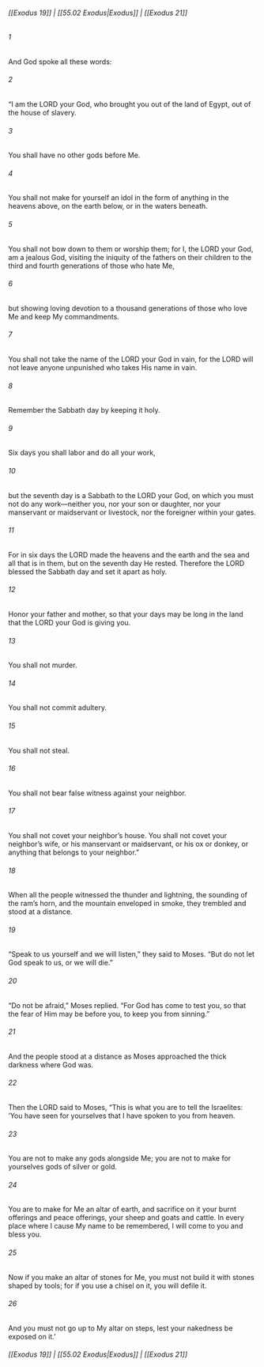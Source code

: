 
###### [[Exodus 19]] | [[55.02 Exodus|Exodus]] | [[Exodus 21]]

###### 1
And God spoke all these words:
###### 2
“I am the LORD your God, who brought you out of the land of Egypt, out of the house of slavery.
###### 3
You shall have no other gods before Me.
###### 4
You shall not make for yourself an idol in the form of anything in the heavens above, on the earth below, or in the waters beneath.
###### 5
You shall not bow down to them or worship them; for I, the LORD your God, am a jealous God, visiting the iniquity of the fathers on their children to the third and fourth generations of those who hate Me,
###### 6
but showing loving devotion to a thousand generations of those who love Me and keep My commandments.
###### 7
You shall not take the name of the LORD your God in vain, for the LORD will not leave anyone unpunished who takes His name in vain.
###### 8
Remember the Sabbath day by keeping it holy.
###### 9
Six days you shall labor and do all your work,
###### 10
but the seventh day is a Sabbath to the LORD your God, on which you must not do any work—neither you, nor your son or daughter, nor your manservant or maidservant or livestock, nor the foreigner within your gates.
###### 11
For in six days the LORD made the heavens and the earth and the sea and all that is in them, but on the seventh day He rested. Therefore the LORD blessed the Sabbath day and set it apart as holy.
###### 12
Honor your father and mother, so that your days may be long in the land that the LORD your God is giving you.
###### 13
You shall not murder.
###### 14
You shall not commit adultery.
###### 15
You shall not steal.
###### 16
You shall not bear false witness against your neighbor.
###### 17
You shall not covet your neighbor’s house. You shall not covet your neighbor’s wife, or his manservant or maidservant, or his ox or donkey, or anything that belongs to your neighbor.”
###### 18
When all the people witnessed the thunder and lightning, the sounding of the ram’s horn, and the mountain enveloped in smoke, they trembled and stood at a distance.
###### 19
“Speak to us yourself and we will listen,” they said to Moses. “But do not let God speak to us, or we will die.”
###### 20
“Do not be afraid,” Moses replied. “For God has come to test you, so that the fear of Him may be before you, to keep you from sinning.”
###### 21
And the people stood at a distance as Moses approached the thick darkness where God was.
###### 22
Then the LORD said to Moses, “This is what you are to tell the Israelites: ‘You have seen for yourselves that I have spoken to you from heaven.
###### 23
You are not to make any gods alongside Me; you are not to make for yourselves gods of silver or gold.
###### 24
You are to make for Me an altar of earth, and sacrifice on it your burnt offerings and peace offerings, your sheep and goats and cattle. In every place where I cause My name to be remembered, I will come to you and bless you.
###### 25
Now if you make an altar of stones for Me, you must not build it with stones shaped by tools; for if you use a chisel on it, you will defile it.
###### 26
And you must not go up to My altar on steps, lest your nakedness be exposed on it.’

###### [[Exodus 19]] | [[55.02 Exodus|Exodus]] | [[Exodus 21]]
